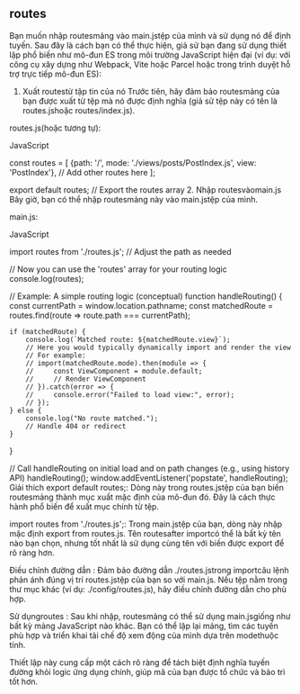 ## routes

Bạn muốn nhập routesmảng vào main.jstệp của mình và sử dụng nó để định tuyến. Sau đây là cách bạn có thể thực hiện, giả sử bạn đang sử dụng thiết lập phổ biến như mô-đun ES trong môi trường JavaScript hiện đại (ví dụ: với công cụ xây dựng như Webpack, Vite hoặc Parcel hoặc trong trình duyệt hỗ trợ trực tiếp mô-đun ES):

1. Xuất routestừ ​​tập tin của nó
Trước tiên, hãy đảm bảo routesmảng của bạn được xuất từ ​​tệp mà nó được định nghĩa (giả sử tệp này có tên là routes.jshoặc routes/index.js).

routes.js(hoặc tương tự):

JavaScript

const routes = [
    {path: '/', mode: './views/posts/PostIndex.js', view: 'PostIndex'},
    // Add other routes here
];

export default routes; // Export the routes array
2. Nhập routesvàomain.js
Bây giờ, bạn có thể nhập routesmảng này vào main.jstệp của mình.

main.js:

JavaScript

import routes from './routes.js'; // Adjust the path as needed

// Now you can use the 'routes' array for your routing logic
console.log(routes);

// Example: A simple routing logic (conceptual)
function handleRouting() {
    const currentPath = window.location.pathname;
    const matchedRoute = routes.find(route => route.path === currentPath);

    if (matchedRoute) {
        console.log(`Matched route: ${matchedRoute.view}`);
        // Here you would typically dynamically import and render the view
        // For example:
        // import(matchedRoute.mode).then(module => {
        //     const ViewComponent = module.default;
        //     // Render ViewComponent
        // }).catch(error => {
        //     console.error("Failed to load view:", error);
        // });
    } else {
        console.log("No route matched.");
        // Handle 404 or redirect
    }
}

// Call handleRouting on initial load and on path changes (e.g., using history API)
handleRouting();
window.addEventListener('popstate', handleRouting);
Giải thích
export default routes;: Dòng này trong routes.jstệp của bạn biến routesmảng thành mục xuất mặc định của mô-đun đó. Đây là cách thực hành phổ biến để xuất mục chính từ tệp.

import routes from './routes.js';: Trong main.jstệp của bạn, dòng này nhập mặc định export from routes.js. Tên routesafter importcó thể là bất kỳ tên nào bạn chọn, nhưng tốt nhất là sử dụng cùng tên với biến được export để rõ ràng hơn.

Điều chỉnh đường dẫn : Đảm bảo đường dẫn ./routes.jstrong importcâu lệnh phản ánh đúng vị trí routes.jstệp của bạn so với main.js. Nếu tệp nằm trong thư mục khác (ví dụ: ./config/routes.js), hãy điều chỉnh đường dẫn cho phù hợp.

Sử dụngroutes : Sau khi nhập, routesmảng có thể sử dụng main.jsgiống như bất kỳ mảng JavaScript nào khác. Bạn có thể lặp lại mảng, tìm các tuyến phù hợp và triển khai tải chế độ xem động của mình dựa trên modethuộc tính.

Thiết lập này cung cấp một cách rõ ràng để tách biệt định nghĩa tuyến đường khỏi logic ứng dụng chính, giúp mã của bạn được tổ chức và bảo trì tốt hơn.